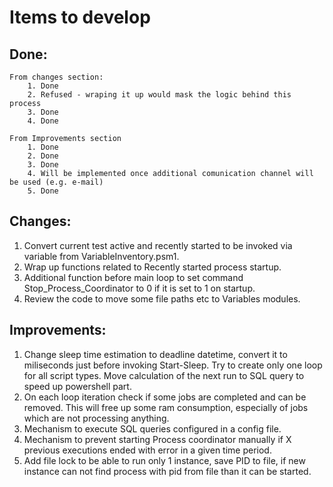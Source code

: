 # Items to develop
## Done:
    From changes section:
        1. Done
        2. Refused - wraping it up would mask the logic behind this process
        3. Done
        4. Done
    
    From Improvements section
        1. Done
        2. Done
        3. Done
        4. Will be implemented once additional comunication channel will be used (e.g. e-mail)
        5. Done


## Changes:
1. Convert current test active and recently started to be invoked via variable from VariableInventory.psm1.
2. Wrap up functions related to Recently started process startup.
3. Additional function before main loop to set command Stop_Process_Coordinator to 0 if it is set to 1 on startup.
4. Review the code to move some file paths etc to Variables modules.

## Improvements:
1. Change sleep time estimation to deadline datetime, convert it to miliseconds just before invoking Start-Sleep. Try to create only one loop for all script types. Move calculation of the next run to SQL query to speed up powershell part.
2. On each loop iteration check if some jobs are completed and can be removed. This will free up some ram consumption, especially of jobs which are not processing anything.
3. Mechanism to execute SQL queries configured in a config file.
4. Mechanism to prevent starting Process coordinator manually if X previous executions ended with error in a given time period.
5. Add file lock to be able to run only 1 instance, save PID to file, if new instance can not find process with pid from file than it can be started.
